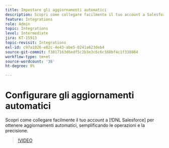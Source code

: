```yaml
---
title: Impostare gli aggiornamenti automatici
description: Scopri come collegare facilmente il tuo account a Salesforce per ottenere aggiornamenti automatici
feature: Integrations
role: Admin
topic: Integrations
level: Intermediate
jira: KT-15913
topic-revisit: Integrations
exl-id: c97a1026-e82c-4e43-abe5-0241a623deb4
source-git-commit: f3017163d6edf5c2b3e3c6c6c388bf4c1f338084
workflow-type: tm+mt
source-wordcount: '36'
ht-degree: 0%

---
```


# Configurare gli aggiornamenti automatici

Scopri come collegare facilmente il tuo account a [!DNL Salesforce] per ottenere aggiornamenti automatici, semplificando le operazioni e la precisione.

>[!VIDEO](https://video.tv.adobe.com/v/3432775?quality=12&learn=on&hidetitle=true)
